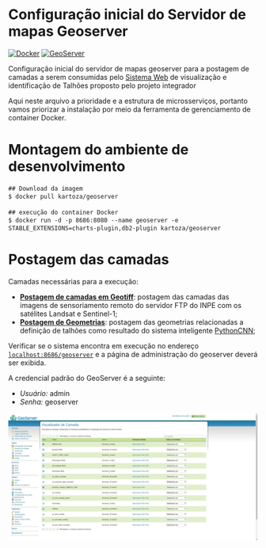 # Configuração inicial do Servidor de mapas Geoserver

[![Docker](https://img.shields.io/badge/docker-latest-green)](https://www.docker.com/)
[![GeoServer](https://img.shields.io/badge/geoserver-latest-green)](http://geoserver.org/)

Configuração inicial do servidor de mapas geoserver para a postagem de camadas a serem consumidas pelo [Sistema Web](https://github.com/ProjetoIntegradorADSFatec/web-gis) de visualização e identificação de Talhões proposto pelo projeto integrador

Aqui neste arquivo a prioridade e a estrutura de microsserviços, portanto vamos priorizar a instalação por meio da ferramenta de gerenciamento de container Docker.

# Montagem do ambiente de desenvolvimento

```
## Download da imagem
$ docker pull kartoza/geoserver

## execução do container Docker
$ docker run -d -p 8686:8080 --name geoserver -e STABLE_EXTENSIONS=charts-plugin,db2-plugin kartoza/geoserver
```

# Postagem das camadas

Camadas necessárias para a execução:

- **[Postagem de camadas em Geotiff](https://docs.geoserver.org/stable/en/user/data/raster/geotiff.html)**: postagem das camadas das imagens de sensoriamento remoto do servidor FTP do INPE com os satélites Landsat e Sentinel-1;
- **[Postagem de Geometrias](https://www.google.com/url?q=https://docs.geoserver.org/stable/en/user/gettingstarted/shapefile-quickstart/index.html&sa=D&source=calendar&usd=2&usg=AOvVaw2oUDSmd3w1dZlnpITE-sHy)**: postagem das geometrias relacionadas a definição de talhões como resultado do sistema inteligente [PythonCNN](https://github.com/ProjetoIntegradorADSFatec/python-cnn);

Verificar se o sistema encontra em execução no endereço [`localhost:8686/geoserver`](http://0.0.0.0:8686/geoserver/web/) e a página de administração do geoserver deverá ser exibida.

A credencial padrão do GeoServer é a seguinte:
  - *Usuário:* admin
  - *Senha:* geoserver

<p align = "center">
  <img width = "600px" src = "../docs/assets/geoserver-print.png">
</p>